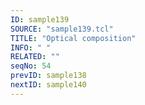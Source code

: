 ```yaml
---
ID: sample139
SOURCE: "sample139.tcl"
TITLE: "Optical composition"
INFO: " "
RELATED: ""
seqNo: 54
prevID: sample138
nextID: sample140
---
```

